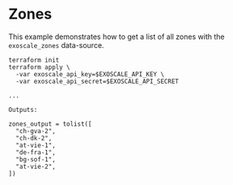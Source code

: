 # Zones

This example demonstrates how to get a list of all zones with the `exoscale_zones` data-source.


```console
terraform init
terraform apply \
  -var exoscale_api_key=$EXOSCALE_API_KEY \
  -var exoscale_api_secret=$EXOSCALE_API_SECRET

...

Outputs:

zones_output = tolist([
  "ch-gva-2",
  "ch-dk-2",
  "at-vie-1",
  "de-fra-1",
  "bg-sof-1",
  "at-vie-2",
])
```
